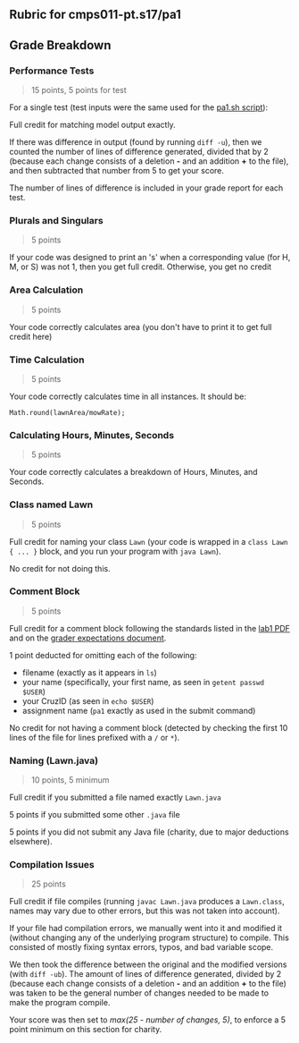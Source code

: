 ## Rubric for cmps011-pt.s17/pa1

## Grade Breakdown

### Performance Tests
> 15 points, 5 points for test

For a single test (test inputs were the same used for the [pa1.sh
script](../README.md)):

Full credit for matching model output exactly.

If there was difference in output (found by running `diff -u`), then we counted
the number of lines of difference generated, divided that by 2 (because each
change consists of a deletion **-** and an addition **+** to the file), and then
subtracted that number from 5 to get your score.

The number of lines of difference is included in your grade report for each
test.

### Plurals and Singulars
> 5 points

If your code was designed to print an 's' when a corresponding value
(for H, M, or S) was not 1, then you get full credit. Otherwise, you get
no credit

### Area Calculation
> 5 points

Your code correctly calculates area (you don't have to print it to get
full credit here)

### Time Calculation
> 5 points

Your code correctly calculates time in all instances. It should be:
```
Math.round(lawnArea/mowRate);
```

### Calculating Hours, Minutes, Seconds
> 5 points

Your code correctly calculates a breakdown of Hours, Minutes, and
Seconds.

### Class named Lawn
> 5 points

Full credit for naming your class `Lawn` (your code is wrapped in a `class Lawn
{ ... }` block, and you run your program with `java Lawn`).

No credit for not doing this.

### Comment Block
> 5 points

Full credit for a comment block following the standards listed in the
[lab1 PDF](https://classes.soe.ucsc.edu/cmps011/Spring17/lab1.pdf) and on the
[grader expectations document](../docs/EXPECTATIONS.md).

1 point deducted for omitting each of the following:
- filename (exactly as it appears in `ls`)
- your name (specifically, your first name, as seen in `getent passwd $USER`)
- your CruzID (as seen in `echo $USER`)
- assignment name (`pa1` exactly as used in the submit command)

No credit for not having a comment block (detected by checking the first 10
lines of the file for lines prefixed with a `/` or `*`).

### Naming (Lawn.java)
> 10 points, 5 minimum

Full credit if you submitted a file named exactly `Lawn.java`

5 points if you submitted some other `.java` file

5 points if you did not submit any Java file (charity, due to major deductions
  elsewhere).

### Compilation Issues
> 25 points

Full credit if file compiles (running `javac Lawn.java` produces a `Lawn.class`,
names may vary due to other errors, but this was not taken into account).

If your file had compilation errors, we manually went into it and modified it
(without changing any of the underlying program structure) to compile. This
consisted of mostly fixing syntax errors, typos, and bad variable scope.

We then took the difference between the original and the modified versions (with
`diff -ub`). The amount of lines of difference generated, divided by 2 (because
each change consists of a deletion **-** and an addition **+** to the file) was
taken to be the general number of changes needed to be made to make the program
compile.

Your score was then set to *max(25 - number of changes, 5)*, to enforce a 5 point
minimum on this section for charity.
